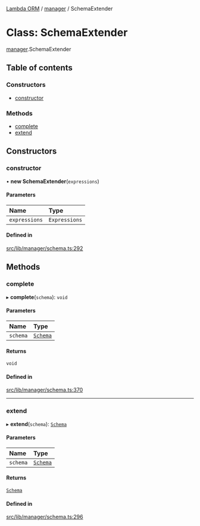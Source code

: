 [Lambda ORM](../README.md) / [manager](../modules/manager.md) / SchemaExtender

# Class: SchemaExtender

[manager](../modules/manager.md).SchemaExtender

## Table of contents

### Constructors

- [constructor](manager.SchemaExtender.md#constructor)

### Methods

- [complete](manager.SchemaExtender.md#complete)
- [extend](manager.SchemaExtender.md#extend)

## Constructors

### constructor

• **new SchemaExtender**(`expressions`)

#### Parameters

| Name | Type |
| :------ | :------ |
| `expressions` | `Expressions` |

#### Defined in

[src/lib/manager/schema.ts:292](https://github.com/FlavioLionelRita/lambda-orm/blob/c5c7261/src/lib/manager/schema.ts#L292)

## Methods

### complete

▸ **complete**(`schema`): `void`

#### Parameters

| Name | Type |
| :------ | :------ |
| `schema` | [`Schema`](../interfaces/model.Schema.md) |

#### Returns

`void`

#### Defined in

[src/lib/manager/schema.ts:370](https://github.com/FlavioLionelRita/lambda-orm/blob/c5c7261/src/lib/manager/schema.ts#L370)

___

### extend

▸ **extend**(`schema`): [`Schema`](../interfaces/model.Schema.md)

#### Parameters

| Name | Type |
| :------ | :------ |
| `schema` | [`Schema`](../interfaces/model.Schema.md) |

#### Returns

[`Schema`](../interfaces/model.Schema.md)

#### Defined in

[src/lib/manager/schema.ts:296](https://github.com/FlavioLionelRita/lambda-orm/blob/c5c7261/src/lib/manager/schema.ts#L296)
